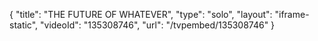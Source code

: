 {
    "title": "THE FUTURE OF WHATEVER",
    "type": "solo",
    "layout": "iframe-static",
    "videoId": "135308746",
    "url": "\/tvpembed\/135308746"
}